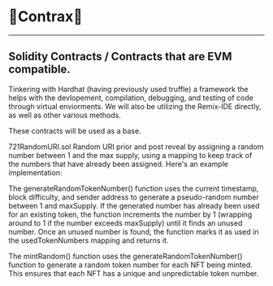 # 👷Contrax👷
---
## Solidity Contracts / Contracts that are EVM compatible.

Tinkering with Hardhat (having previously used truffle) a framework the helps with the devlopement, compilation, debugging, and testing of code
through virtual enviorments. We will also be utilizing the Remix-IDE directly, as well as other various methods.

These contracts will be used as a base.

721RandomURI.sol Random URI prior and post reveal by assigning a random number between 1 and the max supply, using a mapping to keep track of the numbers that have already been assigned. Here's an example implementation:

The generateRandomTokenNumber() function uses the current timestamp, block difficulty, and sender address to generate a pseudo-random number between 1 and maxSupply. If the generated number has already been used for an existing token, the function increments the number by 1 (wrapping around to 1 if the number exceeds maxSupply) until it finds an unused number. Once an unused number is found, the function marks it as used in the usedTokenNumbers mapping and returns it.

The mintRandom() function uses the generateRandomTokenNumber() function to generate a random token number for each NFT being minted. This ensures that each NFT has a unique and unpredictable token number.
